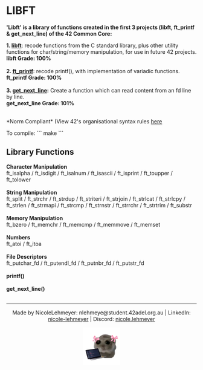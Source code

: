 # LIBFT

<p>
  <b>'Libft' is a library of functions created in the first 3 projects (libft, ft_printf & get_next_line) of the 42 Common Core:</b>
  
<b>1. <a href="https://github.com/NicoleLehmeyer/LIBFT/blob/main/subject/LIBFT_SUBJECT.pdf">libft</a></b>: recode functions from the C standard library, plus other utility functions for char/string/memory manipulation, for use in future 42 projects.
  <br><b>libft Grade: 100%</b><br><br>
<b>2. <a href="https://github.com/NicoleLehmeyer/LIBFT/blob/main/subject/PRINTF_SUBJECT.pdf">ft_printf</a></b>: recode printf(), with implementation of variadic functions.
  <br><b>ft_printf Grade: 100%</b><br><br>
<b>3. <a href="https://github.com/NicoleLehmeyer/LIBFT/blob/main/subject/GNL_SUBJECT.pdf">get_next_line</a>:</b> Create a function which can read content from an fd line by line.
  <br><b>get_next_line Grade: 101%</b><br><br>
</p>

<p>
*Norm Compliant* (View 42's organisational syntax rules <a href="https://github.com/NicoleLehmeyer/LIBFT/blob/main/subject/norme.pdf">here</a>
</p>
To compile:
```
make
```

## Library Functions
<p>
<b>Character Manipulation</b><br>
ft_isalpha / ft_isdigit / ft_isalnum / ft_isascii / ft_isprint / ft_toupper / ft_tolower<br><br>
<b>String Manipulation</b><br>
ft_split / ft_strchr / ft_strdup / ft_striteri / ft_strjoin / ft_strlcat / ft_strlcpy / ft_strlen / ft_strmapi / ft_strcmp / ft_strnstr / ft_strrchr / ft_strtrim / ft_substr<br><br>
<b>Memory Manipulation</b><br>
ft_bzero / ft_memchr / ft_memcmp / ft_memmove / ft_memset<br><br>
<b>Numbers</b><br>
ft_atoi / ft_itoa<br><br>
<b>File Descriptors</b><br>
ft_putchar_fd / ft_putendl_fd / ft_putnbr_fd / ft_putstr_fd<br><br>
<b>printf()</b><br><br>
<b>get_next_line()</b><br><br>
</p>

---
<p align="center">
Made by NicoleLehmeyer: nlehmeye@student.42adel.org.au | LinkedIn: <a href="https://www.linkedin.com/in/nicole-lehmeyer/">nicole-lehmeyer</a> | Discord: <a href="https://discordapp.com/users/1107446949344448543/">nicole.lehmeyer</a>
</p>

<p align="center">
  <img src="https://github.com/NicoleLehmeyer/NicoleLehmeyer/blob/main/images/coder_hampster.png" alt="hampster" style="width:100px;"/>
</p>
